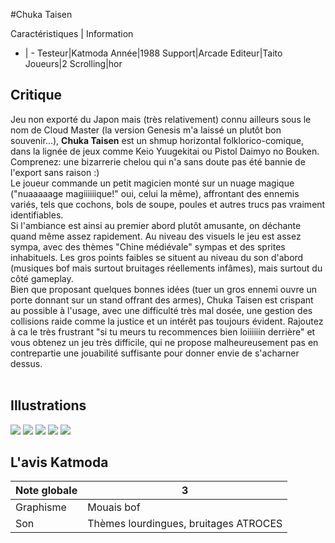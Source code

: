 #Chuka Taisen

Caractéristiques | Information
- | -
Testeur|Katmoda
Année|1988
Support|Arcade
Editeur|Taito
Joueurs|2
Scrolling|hor

## Critique
Jeu non exporté du Japon mais (très relativement) connu ailleurs sous le nom de Cloud Master (la version Genesis m'a laissé un plutôt bon souvenir...), <b>Chuka Taisen</b> est un shmup horizontal folklorico-comique, dans la lignée de jeux comme Keio Yuugekitai ou Pistol Daimyo no Bouken. Comprenez: une bizarrerie chelou qui n'a sans doute pas été bannie de l'export sans raison :)<br/>Le joueur commande un petit magicien monté sur un nuage magique ("nuaaaaage magiiiiiique!" oui, celui la même), affrontant des ennemis variés, tels que cochons, bols de soupe, poules et autres trucs pas vraiment identifiables.<br/>Si l'ambiance est ainsi au premier abord plutôt amusante, on déchante quand même assez rapidement. Au niveau des visuels le jeu est assez sympa, avec des thèmes "Chine médiévale" sympas et des sprites inhabituels. Les gros points faibles se situent au niveau du son d'abord (musiques bof mais surtout bruitages réellements infâmes), mais surtout du côté gameplay.<br/>Bien que proposant quelques bonnes idées (tuer un gros ennemi ouvre un porte donnant sur un stand offrant des armes), Chuka Taisen est crispant au possible à l'usage, avec une difficulté très mal dosée, une gestion des collisions raide comme la justice et un intérêt pas toujours évident. Rajoutez à ca le très frustrant "si tu meurs tu recommences bien loiiiiiin derrière" et vous obtenez un jeu très difficile, qui ne propose malheureusement pas en contrepartie une jouabilité suffisante pour donner envie de s'acharner dessus.<br/><br/>

## Illustrations
![](http://www.shmup.com/images/thumbs/chukataisen_3.gif)
![](http://www.shmup.com/images/thumbs/chukataisen_1.gif)
![](http://www.shmup.com/images/thumbs/chukataisen_2.gif)
![](http://www.shmup.com/images/thumbs/)
![](http://www.shmup.com/images/thumbs/)

## L'avis Katmoda
Note globale|3
-|-
Graphisme|Mouais bof
Son|Thèmes lourdingues, bruitages ATROCES
